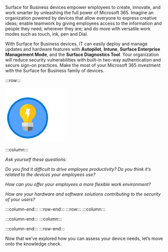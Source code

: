 
Surface for Business devices empower employees to create, innovate, and work smarter by unleashing the full power of Microsoft 365. Imagine an organization powered by devices that allow everyone to express creative ideas; enable teamwork by giving employees access to the information and people they need, wherever they are; and do more with versatile work modes such as touch, ink, pen and Dial.

With Surface for Business devices, IT can easily deploy and manage updates and hardware features with **Autopilot**, **Intune**, **Surface Enterprise Management Mode**, and the **Surface Diagnostics Tool**. Your organization will reduce security vulnerabilities with built-in two-way authentication and secure sign-on practices. Make the most of your Microsoft 365 investment with the Surface for Business family of devices.

:::row:::

![Icon of lightbulb](../media/lightbulb.png)

:::column:::

*Ask yourself these questions:*

*Do you find it difficult to drive employee productivity? Do you think it’s related to the devices your employees use?*

*How can you offer your employees a more flexible work environment?*

*How are your hardware and software solutions contributing to the security of your users?*

:::column-end:::
:::row-end:::
:::row:::
:::column:::

:::column-end:::
:::column:::

:::column-end:::
:::row-end:::

Now that we’ve explored how you can assess your device needs, let’s move onto the knowledge check.
